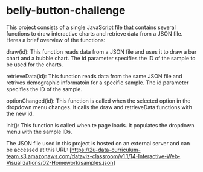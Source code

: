 # belly-button-challenge

This project consists of a single JavaScript file that contains several functions to draw interactive charts and retrieve data from a JSON file. Heres a brief overview of the functions:

draw(id): This function reads data from a JSON file and uses it to draw a bar chart and a bubble chart. The id parameter specifies the ID of the sample to be used for the charts.

retrieveData(id): This function reads data from the same JSON file and retrives demographic informatoin for a specific sample. The id parameter specifies the ID of the sample.

optionChanged(id): This function is called when the selected option in the dropdown menu changes. It calls the draw and retrieveData functions with the new id.

init(): This function is called when te page loads. It populates the dropdown menu with the sample IDs.

The JSON file used in this project is hosted on an external server and can be accessed at this URL: [https://2u-data-curriculum-team.s3.amazonaws.com/dataviz-classroom/v1.1/14-Interactive-Web-Visualizations/02-Homework/samples.json]
